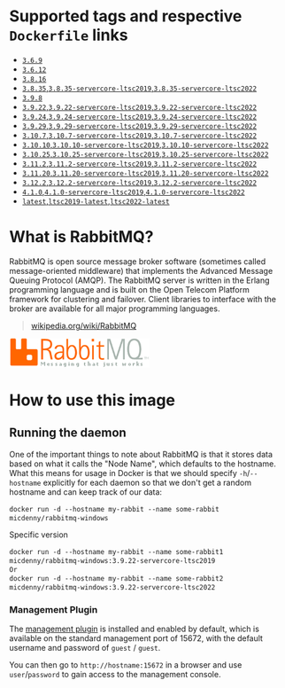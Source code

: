 # Supported tags and respective `Dockerfile` links

- [`3.6.9`](https://github.com/micdenny/rabbitmq-windows/blob/master/rabbitmq/windows/3.6.9/Dockerfile)
- [`3.6.12`](https://github.com/micdenny/rabbitmq-windows/blob/master/rabbitmq/windows/3.6.12/Dockerfile)
- [`3.8.16`](https://github.com/micdenny/rabbitmq-windows/blob/master/rabbitmq/windows/3.8.16/Dockerfile)
- [`3.8.35`,`3.8.35-servercore-ltsc2019`,`3.8.35-servercore-ltsc2022`](https://github.com/micdenny/rabbitmq-windows/blob/master/rabbitmq/windows/3.8.35/Dockerfile)
- [`3.9.8`](https://github.com/micdenny/rabbitmq-windows/blob/master/rabbitmq/windows/3.9.8/Dockerfile)
- [`3.9.22`,`3.9.22-servercore-ltsc2019`,`3.9.22-servercore-ltsc2022`](https://github.com/micdenny/rabbitmq-windows/blob/master/rabbitmq/windows/3.9.22/Dockerfile)
- [`3.9.24`,`3.9.24-servercore-ltsc2019`,`3.9.24-servercore-ltsc2022`](https://github.com/micdenny/rabbitmq-windows/blob/master/rabbitmq/windows/3.9.24/Dockerfile)
- [`3.9.29`,`3.9.29-servercore-ltsc2019`,`3.9.29-servercore-ltsc2022`](https://github.com/micdenny/rabbitmq-windows/blob/master/rabbitmq/windows/3.9.29/Dockerfile)
- [`3.10.7`,`3.10.7-servercore-ltsc2019`,`3.10.7-servercore-ltsc2022`](https://github.com/micdenny/rabbitmq-windows/blob/master/rabbitmq/windows/3.10.7/Dockerfile)
- [`3.10.10`,`3.10.10-servercore-ltsc2019`,`3.10.10-servercore-ltsc2022`](https://github.com/micdenny/rabbitmq-windows/blob/master/rabbitmq/windows/3.10.10/Dockerfile)
- [`3.10.25`,`3.10.25-servercore-ltsc2019`,`3.10.25-servercore-ltsc2022`](https://github.com/micdenny/rabbitmq-windows/blob/master/rabbitmq/windows/3.10.25/Dockerfile)
- [`3.11.2`,`3.11.2-servercore-ltsc2019`,`3.11.2-servercore-ltsc2022`](https://github.com/micdenny/rabbitmq-windows/blob/master/rabbitmq/windows/3.11.2/Dockerfile)
- [`3.11.20`,`3.11.20-servercore-ltsc2019`,`3.11.20-servercore-ltsc2022`](https://github.com/micdenny/rabbitmq-windows/blob/master/rabbitmq/windows/3.11.20/Dockerfile)
- [`3.12.2`,`3.12.2-servercore-ltsc2019`,`3.12.2-servercore-ltsc2022`](https://github.com/micdenny/rabbitmq-windows/blob/master/rabbitmq/windows/3.12.2/Dockerfile)
- [`4.1.0`,`4.1.0-servercore-ltsc2019`,`4.1.0-servercore-ltsc2022`](https://github.com/micdenny/rabbitmq-windows/blob/master/rabbitmq/windows/4.1.0/Dockerfile)
- [`latest`,`ltsc2019-latest`,`ltsc2022-latest`](https://github.com/micdenny/rabbitmq-windows/blob/master/rabbitmq/windows/latest/Dockerfile)

# What is RabbitMQ?

RabbitMQ is open source message broker software (sometimes called message-oriented middleware) that implements the Advanced Message Queuing Protocol (AMQP). The RabbitMQ server is written in the Erlang programming language and is built on the Open Telecom Platform framework for clustering and failover. Client libraries to interface with the broker are available for all major programming languages.

> [wikipedia.org/wiki/RabbitMQ](https://en.wikipedia.org/wiki/RabbitMQ)

![img](https://raw.githubusercontent.com/docker-library/docs/81187b7b50f5af5bdb64d75882f4d9c782ad52c3/rabbitmq/logo.png)

# How to use this image

## Running the daemon

One of the important things to note about RabbitMQ is that it stores data based on what it calls the "Node Name", which defaults to the hostname. What this means for usage in Docker is that we should specify `-h`/`--hostname` explicitly for each daemon so that we don't get a random hostname and can keep track of our data:

```
docker run -d --hostname my-rabbit --name some-rabbit micdenny/rabbitmq-windows
```

Specific version 
```dotnetcli
docker run -d --hostname my-rabbit --name some-rabbit1 micdenny/rabbitmq-windows:3.9.22-servercore-ltsc2019 
Or
docker run -d --hostname my-rabbit --name some-rabbit2 micdenny/rabbitmq-windows:3.9.22-servercore-ltsc2022 
```

### Management Plugin

The [management plugin](https://www.rabbitmq.com/management.html) is installed and enabled by default, which is available on the standard management port of 15672, with the default username and password of `guest` / `guest`.

You can then go to `http://hostname:15672` in a browser and use `user`/`password` to gain access to the management console.
